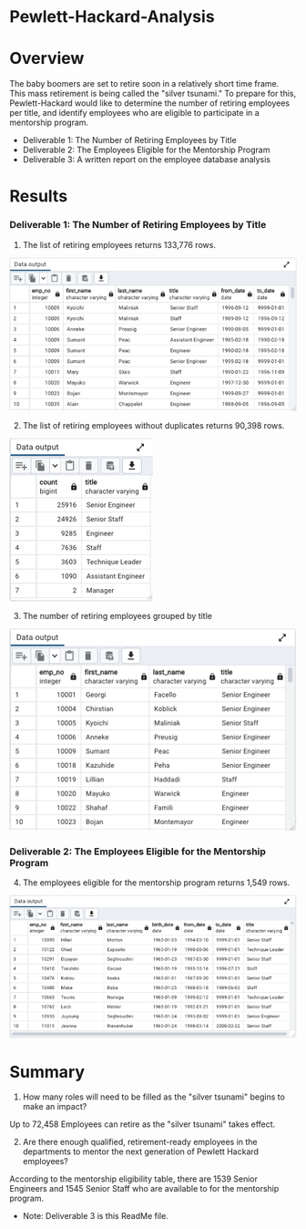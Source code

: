 # Pewlett-Hackard-Analysis

# Overview

The baby boomers are set to retire soon in a relatively short time frame. This mass retirement is being called the "silver tsunami." To prepare for this, Pewlett-Hackard would like to determine the number of retiring employees per title, and identify employees who are eligible to participate in a mentorship program. 

* Deliverable 1: The Number of Retiring Employees by Title
* Deliverable 2: The Employees Eligible for the Mentorship Program
* Deliverable 3: A written report on the employee database analysis


# Results

### Deliverable 1: The Number of Retiring Employees by Title

1. The list of retiring employees returns 133,776 rows.

![retirement_titles](Resources/retirement_titles.png)

2. The list of retiring employees without duplicates returns 90,398 rows.

![retiring_titles](Resources/retiring_titles.png)

3. The number of retiring employees grouped by title

![unique_titles](Resources/unique_titles.png)


### Deliverable 2: The Employees Eligible for the Mentorship Program

4. The employees eligible for the mentorship program returns 1,549 rows.

![mentorship_eligibility](Resources/mentorship_eligibility.png)


# Summary

1. How many roles will need to be filled as the "silver tsunami" begins to make an impact?

Up to 72,458 Employees can retire as the "silver tsunami" takes effect. 

2. Are there enough qualified, retirement-ready employees in the departments to mentor the next generation of Pewlett Hackard employees?

According to the mentorship eligibility table, there are 1539 Senior Engineers and 1545 Senior Staff who are available to for the mentorship program. 

* Note: Deliverable 3 is this ReadMe file.
